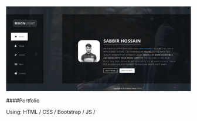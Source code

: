 ![Professional web designer and developer](https://github.com/wpsabbir/Image/blob/main/Screenshot_58.png)

####Portfolio



Using:   HTML / CSS / Bootstrap / JS /





